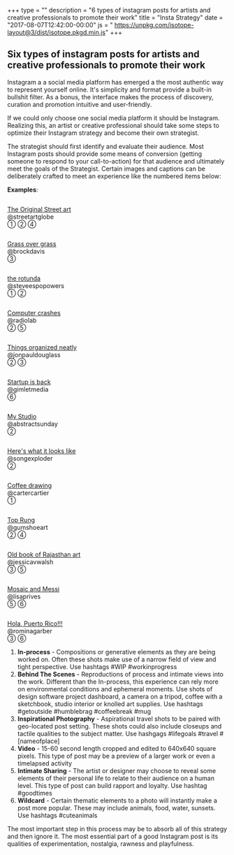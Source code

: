 
+++
type = ""
description = "6 types of instagram posts for artists and creative professionals to promote their work"
title = "Insta Strategy"
date = "2017-08-07T12:42:00-00:00" 
js = " https://unpkg.com/isotope-layout@3/dist/isotope.pkgd.min.js"
+++

 <h2>Six types of instagram posts for artists and creative professionals to promote their work</h2> 
 
 <p>
     Instagram a a social media platform has emerged a the most authentic way to represent yourself online. It's simplicity and format provide a built-in bullshit filter. As a bonus, the interface makes the process of discovery, curation and promotion intuitive and user-friendly.
 </p>
 <p>
     If we could only choose one social media platform it should be Instagram. Realizing this, an artist or creative professional should take some steps to optimize their Instagram strategy and become their own strategist. 
 </p>
 <p>
     The strategist should first identify and evaluate their audience. Most Instagram posts should provide some means of conversion (getting someone to respond to your call-to-action) for that audience and ultimately meet the goals of the Strategist. Certain images and captions can be deliberately crafted to meet an experience like the numbered items below:
 </p>
 <p>
 <strong>Examples</strong>:<br> 
<!--<div class="button-group filter-button-group">
   <button data-filter=".one">① In-process</button>
   <button data-filter=".two">② Behind The Scenes</button>
   <button data-filter=".three">③ Inspirational Photography</button>
   <button data-filter=".four">④ Video</button>
   <button data-filter=".five">⑤ Intimate Sharing</button>
   <button data-filter=".six">⑥ Wildcard</button>
   <button data-filter="*">show all</button>
 </div>-->
  
 <div class="isotope-grid">
     <div class="element-item one two four">
         <img src="img/blog/instastrategy01.png" alt="">
         <p class="grid-caption"><a href="https://www.instagram.com/p/BH-DNimDk1f/" target="_blank">
             The Original Street art</a><br> @streetartglobe<br>① ② ④
         </p>
     </div>
     <div class="element-item three">
         <img src="img/blog/instastrategy02.png" alt="">
         <p class="grid-caption"><a href="https://www.instagram.com/p/r3NZbqku1v/" target="_blank">
             Grass over grass</a><br> @brockdavis<br>③
         </p>
     </div>
     <div class="element-item one two">
         <img src="img/blog/instastrategy03.png" alt="">
         <p class="grid-caption"><a href="https://www.instagram.com/p/BEgTWZXLCgq/" target="_blank">
             the rotunda</a><br> @steveespopowers<br>① ②
         </p>
     </div>
     <div class="element-item two five">
         <img src="img/blog/instastrategy04.png" alt="">
         <p class="grid-caption"><a href="https://www.instagram.com/p/r7sabgDW75/" target="_blank">
             Computer crashes </a><br> @radiolab<br>② ⑤ 
         </p>
     </div>
     <div class="element-item two three">
         <img src="img/blog/instastrategy05.png" alt="">
         <p class="grid-caption"><a href="https://www.instagram.com/p/vO4AeMH9eu/" target="_blank">
             Things organized neatly</a><br> @jonpauldouglass<br>② ③
         </p>
     </div>
     <div class="element-item six">
         <img src="img/blog/instastrategy06.png" alt="">
         <p class="grid-caption"><a href="https://www.instagram.com/p/BE1WLhZAhZY/" target="_blank">
             Startup is back</a><br> @gimletmedia<br>⑥
         </p>
     </div>
     <div class="element-item two">
         <img src="img/blog/instastrategy07.png" alt="">
         <p class="grid-caption"><a href="https://www.instagram.com/p/3dvkpiAmk2/" target="_blank">
             My Studio</a><br> @abstractsunday<br>②
         </p>
     </div>
     <div class="element-item two">
         <img src="img/blog/instastrategy08.png" alt="">
         <p class="grid-caption"><a href="https://www.instagram.com/p/-cy30jSJRL/" target="_blank">
             Here's what it looks like</a><br> @songexploder<br>②
         </p>
     </div>
     <div class="element-item one">
         <img src="img/blog/instastrategy09.png" alt="">
         <p class="grid-caption"><a href="https://www.instagram.com/p/BC3ef6mteo7/" target="_blank">
             Coffee drawing</a><br> @cartercartier<br>①
         </p>
     </div>
     <div class="element-item two four">
         <img src="img/blog/instastrategy10.png" alt="">
         <p class="grid-caption"><a href="https://www.instagram.com/p/BHFwBRHj3kB/" target="_blank">
             Top Rung</a><br> @gumshoeart<br>② ④
         </p>
     </div>
     <div class="element-item three five">
         <img src="img/blog/instastrategy11.png" alt="">
         <p class="grid-caption"><a href="https://www.instagram.com/p/7ugqWJlokx/" target="_blank">
             Old book of Rajasthan art</a><br> @jessicavwalsh<br>③ ⑤
         </p>
     </div>
     <div class="element-item five six">
         <img src="img/blog/instastrategy12.png" alt="">
         <p class="grid-caption"><a href="https://www.instagram.com/p/BHV3mXnD-GO/" target="_blank">
             Mosaic and Messi</a><br> @lisaprives<br>⑤ ⑥
         </p>
     </div>
     <div class="element-item three six">
         <img src="img/blog/instastrategy13.png" alt="">
         <p class="grid-caption"><a href="https://www.instagram.com/p/BH14-PBAYE-/" target="_blank">
             Hola, Puerto Rico!!!</a><br> @rominagarber<br>③ ⑥
         </p>
     </div>
 </div>

 <p>
     <ol>
     <li symbol="①"><strong>In-process</strong> - Compositions or generative elements as they are being worked on. Often these shots make use of a narrow field of view and tight perspective. Use hashtags #WIP #workinprogress</li>
     <li><strong>Behind The Scenes</strong> - Reproductions of process and intimate views into the work. Different than the In-process, this experience can rely more on environmental conditions and ephemeral moments. Use shots of design software project dashboard, a camera on a tripod, coffee with a sketchbook, studio interior or knolled art supplies. Use hashtags #getoutside #humblebrag #coffeebreak #mug</li>
     <li><strong>Inspirational Photography</strong> - Aspirational travel shots to be paired with geo-located post setting. These shots could also include closeups and tactile qualities to the subject matter. Use hashgags #lifegoals #travel #[nameofplace]</li>
     <li><strong>Video</strong> - 15-60 second length cropped and edited to 640x640 square pixels. This type of post may be a preview of a larger work or even a timelapsed activity
     <li><strong>Intimate Sharing</strong> - The artist or designer may choose to reveal some elements of their personal life to relate to their audience on a human level. This type of post can build rapport and loyalty. Use hashtag #goodtimes  
     <li><strong>Wildcard</strong> - Certain thematic elements to a photo will instantly make a post more popular. These may include animals, food, water, sunsets. Use hashtags #cuteanimals</li>
 </ol>
 </p> 

 

<p>
    The most important step in this process may be to absorb all of this strategy and then ignore it. The most essential part of a good Instagram post is its qualities of experimentation, nostalgia, rawness and playfulness.
</p>


